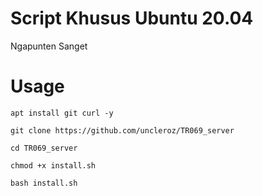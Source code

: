 # Script Khusus Ubuntu 20.04
Ngapunten Sanget
# Usage
```
apt install git curl -y
```
```
git clone https://github.com/uncleroz/TR069_server
```
```
cd TR069_server
```
```
chmod +x install.sh
```
```
bash install.sh
```
